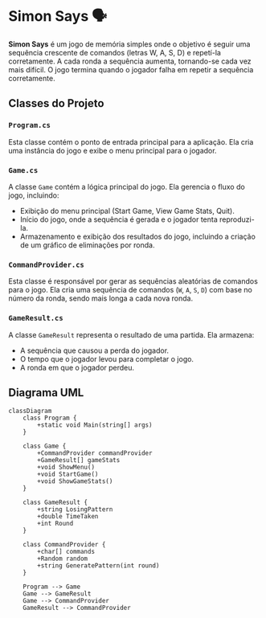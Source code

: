 # Simon Says 🗣️​

**Simon Says** é um jogo de memória simples onde o objetivo é seguir uma sequência crescente de comandos (letras W, A, S, D) e repetí-la corretamente. A cada ronda a sequência aumenta, tornando-se cada vez mais difícil. O jogo termina quando o jogador falha em repetir a sequência corretamente.

## Classes do Projeto

### `Program.cs`
Esta classe contém o ponto de entrada principal para a aplicação. Ela cria uma instância do jogo e exibe o menu principal para o jogador.

### `Game.cs`
A classe `Game` contém a lógica principal do jogo. Ela gerencia o fluxo do jogo, incluindo:
- Exibição do menu principal (Start Game, View Game Stats, Quit).
- Início do jogo, onde a sequência é gerada e o jogador tenta reproduzi-la.
- Armazenamento e exibição dos resultados do jogo, incluindo a criação de um gráfico de eliminações por ronda.

### `CommandProvider.cs`
Esta classe é responsável por gerar as sequências aleatórias de comandos para o jogo. Ela cria uma sequência de comandos (`W`, `A`, `S`, `D`) com base no número da ronda, sendo mais longa a cada nova ronda.

### `GameResult.cs`
A classe `GameResult` representa o resultado de uma partida. Ela armazena:
- A sequência que causou a perda do jogador.
- O tempo que o jogador levou para completar o jogo.
- A ronda em que o jogador perdeu.

## Diagrama UML

```mermaid
classDiagram
    class Program {
        +static void Main(string[] args)
    }

    class Game {
        +CommandProvider commandProvider
        +GameResult[] gameStats
        +void ShowMenu()
        +void StartGame()
        +void ShowGameStats()
    }

    class GameResult {
        +string LosingPattern
        +double TimeTaken
        +int Round
    }

    class CommandProvider {
        +char[] commands
        +Random random
        +string GeneratePattern(int round)
    }

    Program --> Game
    Game --> GameResult
    Game --> CommandProvider
    GameResult --> CommandProvider